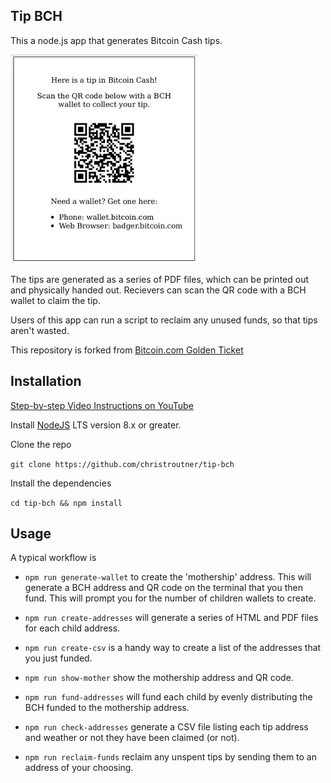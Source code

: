 ## Tip BCH
This a node.js app that generates Bitcoin Cash tips.

![Tip Example](images/example300.jpg)

The tips are generated as a series of PDF files, which can be printed out and
physically handed out. Recievers can scan the QR code with a BCH wallet to claim
the tip.

Users of this app can run a script to reclaim any unused funds, so that tips
aren't wasted.

This repository is forked from
[Bitcoin.com Golden Ticket](https://github.com/Bitcoin-com/golden-ticket)

## Installation

[Step-by-step Video Instructions on YouTube](https://youtu.be/qFGjQ277h_A)

Install [NodeJS](http://nodejs.org/) LTS version 8.x or greater.

Clone the repo

`git clone https://github.com/christroutner/tip-bch`

Install the dependencies

`cd tip-bch && npm install`

## Usage

A typical workflow is

- `npm run generate-wallet` to create the 'mothership' address. This will generate
a BCH address and QR code on the terminal that you then fund. This will prompt
you for the number of children wallets to create.

- `npm run create-addresses` will generate a series of HTML and PDF files for
each child address.

- `npm run create-csv` is a handy way to create a list of the addresses that you
just funded.

- `npm run show-mother` show the mothership address and QR code.

- `npm run fund-addresses` will fund each child by evenly distributing the BCH
funded to the mothership address.

- `npm run check-addresses` generate a CSV file listing each tip address and
weather or not they have been claimed (or not).

- `npm run reclaim-funds` reclaim any unspent tips by sending them to an address
of your choosing.
